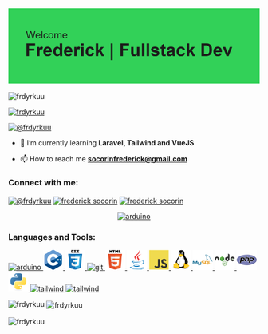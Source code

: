 <img src="https://raw.githubusercontent.com/frdyrkuu/frdyrkuu/refs/heads/main/header.png" alt="header">

<p align="left"> <img src="https://komarev.com/ghpvc/?username=frdyrkuu&label=Profile%20views&color=0e75b6&style=flat" alt="frdyrkuu" /> </p>

<p align="left"> <a href="https://github.com/ryo-ma/github-profile-trophy"><img src="https://github-profile-trophy.vercel.app/?username=frdyrkuu" alt="frdyrkuu" /></a> </p>

<p align="left"> <a href="https://twitter.com/@frdyrkuu" target="blank"><img src="https://img.shields.io/twitter/follow/@frdyrkuu?logo=twitter&style=for-the-badge" alt="@frdyrkuu" /></a> </p>

- 🌱 I’m currently learning **Laravel, Tailwind and VueJS**

- 📫 How to reach me **socorinfrederick@gmail.com**

<h3 align="left">Connect with me:</h3>
<p align="left">
<a href="https://twitter.com/@frdyrkuu" target="blank"><img align="center" src="https://raw.githubusercontent.com/rahuldkjain/github-profile-readme-generator/master/src/images/icons/Social/twitter.svg" alt="@frdyrkuu" height="30" width="40" /></a>
<a href="https://linkedin.com/in/frederick socorin" target="blank"><img align="center" src="https://raw.githubusercontent.com/rahuldkjain/github-profile-readme-generator/master/src/images/icons/Social/linked-in-alt.svg" alt="frederick socorin" height="30" width="40" /></a>
<a href="https://fb.com/frederick socorin" target="blank"><img align="center" src="https://raw.githubusercontent.com/rahuldkjain/github-profile-readme-generator/master/src/images/icons/Social/facebook.svg" alt="frederick socorin" height="30" width="40" /></a>
</p>

<p align="center"><a href="https://www.arduino.cc/" target="_blank" rel="noreferrer"> <img src="https://static.wixstatic.com/media/0c774c_51d91940ad5f4c5ab49a4cd8c762f4b6~mv2.gif" alt="arduino"/> </a></p>
<h3 align="left">Languages and Tools:</h3>
<p align="left"> <a href="https://www.arduino.cc/" target="_blank" rel="noreferrer"> <img src="https://cdn.worldvectorlogo.com/logos/arduino-1.svg" alt="arduino" width="40" height="40"/> </a> <a href="https://www.w3schools.com/cpp/" target="_blank" rel="noreferrer"> <img src="https://raw.githubusercontent.com/devicons/devicon/master/icons/cplusplus/cplusplus-original.svg" alt="cplusplus" width="40" height="40"/> </a> <a href="https://www.w3schools.com/css/" target="_blank" rel="noreferrer"> <img src="https://raw.githubusercontent.com/devicons/devicon/master/icons/css3/css3-original-wordmark.svg" alt="css3" width="40" height="40"/> </a> <a href="https://git-scm.com/" target="_blank" rel="noreferrer"> <img src="https://www.vectorlogo.zone/logos/git-scm/git-scm-icon.svg" alt="git" width="40" height="40"/> </a> <a href="https://www.w3.org/html/" target="_blank" rel="noreferrer"> <img src="https://raw.githubusercontent.com/devicons/devicon/master/icons/html5/html5-original-wordmark.svg" alt="html5" width="40" height="40"/> </a> <a href="https://www.java.com" target="_blank" rel="noreferrer"> <img src="https://raw.githubusercontent.com/devicons/devicon/master/icons/java/java-original.svg" alt="java" width="40" height="40"/> </a> <a href="https://developer.mozilla.org/en-US/docs/Web/JavaScript" target="_blank" rel="noreferrer"> <img src="https://raw.githubusercontent.com/devicons/devicon/master/icons/javascript/javascript-original.svg" alt="javascript" width="40" height="40"/> </a> <a href="https://www.linux.org/" target="_blank" rel="noreferrer"> <img src="https://raw.githubusercontent.com/devicons/devicon/master/icons/linux/linux-original.svg" alt="linux" width="40" height="40"/> </a> <a href="https://www.mysql.com/" target="_blank" rel="noreferrer"> <img src="https://raw.githubusercontent.com/devicons/devicon/master/icons/mysql/mysql-original-wordmark.svg" alt="mysql" width="40" height="40"/> </a> <a href="https://nodejs.org" target="_blank" rel="noreferrer"> <img src="https://raw.githubusercontent.com/devicons/devicon/master/icons/nodejs/nodejs-original-wordmark.svg" alt="nodejs" width="40" height="40"/> </a> <a href="https://www.php.net" target="_blank" rel="noreferrer"> <img src="https://raw.githubusercontent.com/devicons/devicon/master/icons/php/php-original.svg" alt="php" width="40" height="40"/> </a> <a href="https://www.python.org" target="_blank" rel="noreferrer"> <img src="https://raw.githubusercontent.com/devicons/devicon/master/icons/python/python-original.svg" alt="python" width="40" height="40"/> </a> <a href="https://tailwindcss.com/" target="_blank" rel="noreferrer"> <img src="https://www.vectorlogo.zone/logos/tailwindcss/tailwindcss-icon.svg" alt="tailwind" width="40" height="40"/> </a> <a href="https://laravel.com/" target="_blank" rel="noreferrer"> <img src="https://cdn.worldvectorlogo.com/logos/laravel-2.svg" alt="tailwind" width="40" height="40"/> </a></p>

<p><img align="left" src="https://github-readme-stats.vercel.app/api/top-langs?username=frdyrkuu&show_icons=true&locale=en&layout=compact" alt="frdyrkuu" /></p>

<p>&nbsp;<img align="center" src="https://github-readme-stats.vercel.app/api?username=frdyrkuu&show_icons=true&locale=en" alt="frdyrkuu" /></p>

<p><img align="center" src="https://github-readme-streak-stats.herokuapp.com/?user=frdyrkuu&" alt="frdyrkuu" /></p>

                                                                                                                                                                     

